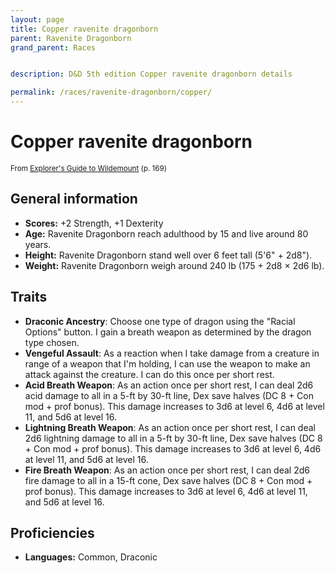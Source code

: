 ```yaml
---
layout: page
title: Copper ravenite dragonborn
parent: Ravenite Dragonborn
grand_parent: Races


description: D&D 5th edition Copper ravenite dragonborn details

permalink: /races/ravenite-dragonborn/copper/
---
```


# Copper ravenite dragonborn

<small>From <a target="_blank" href="https://dnd.wizards.com/products/wildemount">Explorer's Guide to Wildemount</a> (p. 169)</small>


## General information

- **Scores:** +2 Strength, +1 Dexterity
- **Age:** Ravenite Dragonborn reach adulthood by 15 and live around 80 years.
- **Height:** Ravenite Dragonborn stand well over 6 feet tall (5'6" + 2d8").
- **Weight:** Ravenite Dragonborn weigh around 240 lb (175 + 2d8 × 2d6 lb).

## Traits

- **Draconic Ancestry**: Choose one type of dragon using the "Racial Options" button. I gain a breath weapon as determined by the dragon type chosen.
- **Vengeful Assault**: As a reaction when I take damage from a creature in range of a weapon that I'm holding, I can use the weapon to make an attack against the creature. I can do this once per short rest.
- **Acid Breath Weapon**: As an action once per short rest, I can deal 2d6 acid damage to all in a 5-ft by 30-ft line, Dex save halves (DC 8 + Con mod + prof bonus). This damage increases to 3d6 at level 6, 4d6 at level 11, and 5d6 at level 16.
- **Lightning Breath Weapon**: As an action once per short rest, I can deal 2d6 lightning damage to all in a 5-ft by 30-ft line, Dex save halves (DC 8 + Con mod + prof bonus). This damage increases to 3d6 at level 6, 4d6 at level 11, and 5d6 at level 16.
- **Fire Breath Weapon**: As an action once per short rest, I can deal 2d6 fire damage to all in a 15-ft cone, Dex save halves (DC 8 + Con mod + prof bonus). This damage increases to 3d6 at level 6, 4d6 at level 11, and 5d6 at level 16.

## Proficiencies

- **Languages:** Common, Draconic